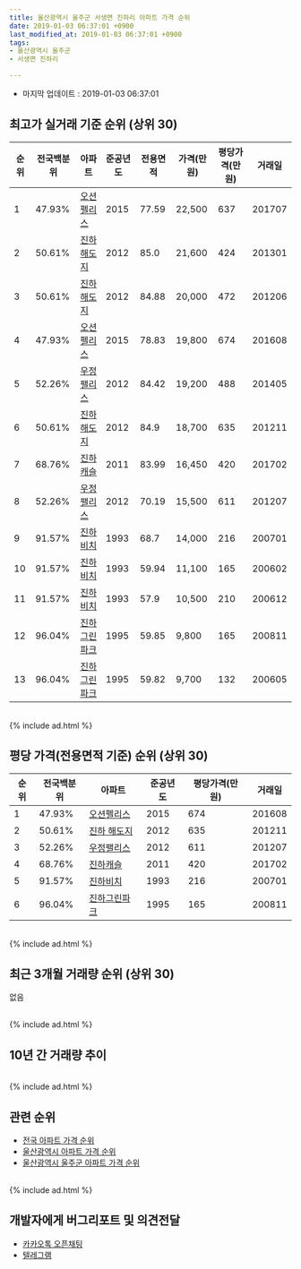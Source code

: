 ```yaml
---
title: 울산광역시 울주군 서생면 진하리 아파트 가격 순위
date: 2019-01-03 06:37:01 +0900
last_modified_at: 2019-01-03 06:37:01 +0900
tags:
- 울산광역시 울주군
- 서생면 진하리

---
```


* 마지막 업데이트 : 2019-01-03 06:37:01

## 최고가 실거래 기준 순위 (상위 30)


|순위|전국백분위|아파트|준공년도|전용면적|가격(만원)|평당가격(만원)|거래일|
|---|---|---|---|---|---|---|---|
|1|47.93%|[오션펠리스](https://search.naver.com/search.naver?query=%EC%9A%B8%EC%82%B0%EA%B4%91%EC%97%AD%EC%8B%9C+%EC%9A%B8%EC%A3%BC%EA%B5%B0+%EC%84%9C%EC%83%9D%EB%A9%B4+%EC%A7%84%ED%95%98%EB%A6%AC+%EC%98%A4%EC%85%98%ED%8E%A0%EB%A6%AC%EC%8A%A4)|2015|77.59|22,500|637|201707|
|2|50.61%|[진하 해도지](https://search.naver.com/search.naver?query=%EC%9A%B8%EC%82%B0%EA%B4%91%EC%97%AD%EC%8B%9C+%EC%9A%B8%EC%A3%BC%EA%B5%B0+%EC%84%9C%EC%83%9D%EB%A9%B4+%EC%A7%84%ED%95%98%EB%A6%AC+%EC%A7%84%ED%95%98+%ED%95%B4%EB%8F%84%EC%A7%80)|2012|85.0|21,600|424|201301|
|3|50.61%|[진하 해도지](https://search.naver.com/search.naver?query=%EC%9A%B8%EC%82%B0%EA%B4%91%EC%97%AD%EC%8B%9C+%EC%9A%B8%EC%A3%BC%EA%B5%B0+%EC%84%9C%EC%83%9D%EB%A9%B4+%EC%A7%84%ED%95%98%EB%A6%AC+%EC%A7%84%ED%95%98+%ED%95%B4%EB%8F%84%EC%A7%80)|2012|84.88|20,000|472|201206|
|4|47.93%|[오션펠리스](https://search.naver.com/search.naver?query=%EC%9A%B8%EC%82%B0%EA%B4%91%EC%97%AD%EC%8B%9C+%EC%9A%B8%EC%A3%BC%EA%B5%B0+%EC%84%9C%EC%83%9D%EB%A9%B4+%EC%A7%84%ED%95%98%EB%A6%AC+%EC%98%A4%EC%85%98%ED%8E%A0%EB%A6%AC%EC%8A%A4)|2015|78.83|19,800|674|201608|
|5|52.26%|[우정팰리스](https://search.naver.com/search.naver?query=%EC%9A%B8%EC%82%B0%EA%B4%91%EC%97%AD%EC%8B%9C+%EC%9A%B8%EC%A3%BC%EA%B5%B0+%EC%84%9C%EC%83%9D%EB%A9%B4+%EC%A7%84%ED%95%98%EB%A6%AC+%EC%9A%B0%EC%A0%95%ED%8C%B0%EB%A6%AC%EC%8A%A4)|2012|84.42|19,200|488|201405|
|6|50.61%|[진하 해도지](https://search.naver.com/search.naver?query=%EC%9A%B8%EC%82%B0%EA%B4%91%EC%97%AD%EC%8B%9C+%EC%9A%B8%EC%A3%BC%EA%B5%B0+%EC%84%9C%EC%83%9D%EB%A9%B4+%EC%A7%84%ED%95%98%EB%A6%AC+%EC%A7%84%ED%95%98+%ED%95%B4%EB%8F%84%EC%A7%80)|2012|84.9|18,700|635|201211|
|7|68.76%|[진하캐슬](https://search.naver.com/search.naver?query=%EC%9A%B8%EC%82%B0%EA%B4%91%EC%97%AD%EC%8B%9C+%EC%9A%B8%EC%A3%BC%EA%B5%B0+%EC%84%9C%EC%83%9D%EB%A9%B4+%EC%A7%84%ED%95%98%EB%A6%AC+%EC%A7%84%ED%95%98%EC%BA%90%EC%8A%AC)|2011|83.99|16,450|420|201702|
|8|52.26%|[우정팰리스](https://search.naver.com/search.naver?query=%EC%9A%B8%EC%82%B0%EA%B4%91%EC%97%AD%EC%8B%9C+%EC%9A%B8%EC%A3%BC%EA%B5%B0+%EC%84%9C%EC%83%9D%EB%A9%B4+%EC%A7%84%ED%95%98%EB%A6%AC+%EC%9A%B0%EC%A0%95%ED%8C%B0%EB%A6%AC%EC%8A%A4)|2012|70.19|15,500|611|201207|
|9|91.57%|[진하비치](https://search.naver.com/search.naver?query=%EC%9A%B8%EC%82%B0%EA%B4%91%EC%97%AD%EC%8B%9C+%EC%9A%B8%EC%A3%BC%EA%B5%B0+%EC%84%9C%EC%83%9D%EB%A9%B4+%EC%A7%84%ED%95%98%EB%A6%AC+%EC%A7%84%ED%95%98%EB%B9%84%EC%B9%98)|1993|68.7|14,000|216|200701|
|10|91.57%|[진하비치](https://search.naver.com/search.naver?query=%EC%9A%B8%EC%82%B0%EA%B4%91%EC%97%AD%EC%8B%9C+%EC%9A%B8%EC%A3%BC%EA%B5%B0+%EC%84%9C%EC%83%9D%EB%A9%B4+%EC%A7%84%ED%95%98%EB%A6%AC+%EC%A7%84%ED%95%98%EB%B9%84%EC%B9%98)|1993|59.94|11,100|165|200602|
|11|91.57%|[진하비치](https://search.naver.com/search.naver?query=%EC%9A%B8%EC%82%B0%EA%B4%91%EC%97%AD%EC%8B%9C+%EC%9A%B8%EC%A3%BC%EA%B5%B0+%EC%84%9C%EC%83%9D%EB%A9%B4+%EC%A7%84%ED%95%98%EB%A6%AC+%EC%A7%84%ED%95%98%EB%B9%84%EC%B9%98)|1993|57.9|10,500|210|200612|
|12|96.04%|[진하그린파크](https://search.naver.com/search.naver?query=%EC%9A%B8%EC%82%B0%EA%B4%91%EC%97%AD%EC%8B%9C+%EC%9A%B8%EC%A3%BC%EA%B5%B0+%EC%84%9C%EC%83%9D%EB%A9%B4+%EC%A7%84%ED%95%98%EB%A6%AC+%EC%A7%84%ED%95%98%EA%B7%B8%EB%A6%B0%ED%8C%8C%ED%81%AC)|1995|59.85|9,800|165|200811|
|13|96.04%|[진하그린파크](https://search.naver.com/search.naver?query=%EC%9A%B8%EC%82%B0%EA%B4%91%EC%97%AD%EC%8B%9C+%EC%9A%B8%EC%A3%BC%EA%B5%B0+%EC%84%9C%EC%83%9D%EB%A9%B4+%EC%A7%84%ED%95%98%EB%A6%AC+%EC%A7%84%ED%95%98%EA%B7%B8%EB%A6%B0%ED%8C%8C%ED%81%AC)|1995|59.82|9,700|132|200605|


<br>
{% include ad.html %}
<br>

## 평당 가격(전용면적 기준) 순위 (상위 30)


|순위|전국백분위|아파트|준공년도|평당가격(만원)|거래일|
|---|---|---|---|---|---|
|1|47.93%|[오션펠리스](https://search.naver.com/search.naver?query=%EC%9A%B8%EC%82%B0%EA%B4%91%EC%97%AD%EC%8B%9C+%EC%9A%B8%EC%A3%BC%EA%B5%B0+%EC%84%9C%EC%83%9D%EB%A9%B4+%EC%A7%84%ED%95%98%EB%A6%AC+%EC%98%A4%EC%85%98%ED%8E%A0%EB%A6%AC%EC%8A%A4)|2015|674|201608|
|2|50.61%|[진하 해도지](https://search.naver.com/search.naver?query=%EC%9A%B8%EC%82%B0%EA%B4%91%EC%97%AD%EC%8B%9C+%EC%9A%B8%EC%A3%BC%EA%B5%B0+%EC%84%9C%EC%83%9D%EB%A9%B4+%EC%A7%84%ED%95%98%EB%A6%AC+%EC%A7%84%ED%95%98+%ED%95%B4%EB%8F%84%EC%A7%80)|2012|635|201211|
|3|52.26%|[우정팰리스](https://search.naver.com/search.naver?query=%EC%9A%B8%EC%82%B0%EA%B4%91%EC%97%AD%EC%8B%9C+%EC%9A%B8%EC%A3%BC%EA%B5%B0+%EC%84%9C%EC%83%9D%EB%A9%B4+%EC%A7%84%ED%95%98%EB%A6%AC+%EC%9A%B0%EC%A0%95%ED%8C%B0%EB%A6%AC%EC%8A%A4)|2012|611|201207|
|4|68.76%|[진하캐슬](https://search.naver.com/search.naver?query=%EC%9A%B8%EC%82%B0%EA%B4%91%EC%97%AD%EC%8B%9C+%EC%9A%B8%EC%A3%BC%EA%B5%B0+%EC%84%9C%EC%83%9D%EB%A9%B4+%EC%A7%84%ED%95%98%EB%A6%AC+%EC%A7%84%ED%95%98%EC%BA%90%EC%8A%AC)|2011|420|201702|
|5|91.57%|[진하비치](https://search.naver.com/search.naver?query=%EC%9A%B8%EC%82%B0%EA%B4%91%EC%97%AD%EC%8B%9C+%EC%9A%B8%EC%A3%BC%EA%B5%B0+%EC%84%9C%EC%83%9D%EB%A9%B4+%EC%A7%84%ED%95%98%EB%A6%AC+%EC%A7%84%ED%95%98%EB%B9%84%EC%B9%98)|1993|216|200701|
|6|96.04%|[진하그린파크](https://search.naver.com/search.naver?query=%EC%9A%B8%EC%82%B0%EA%B4%91%EC%97%AD%EC%8B%9C+%EC%9A%B8%EC%A3%BC%EA%B5%B0+%EC%84%9C%EC%83%9D%EB%A9%B4+%EC%A7%84%ED%95%98%EB%A6%AC+%EC%A7%84%ED%95%98%EA%B7%B8%EB%A6%B0%ED%8C%8C%ED%81%AC)|1995|165|200811|


<br>
{% include ad.html %}
<br>

## 최근 3개월 거래량 순위 (상위 30)

없음

<br>
{% include ad.html %}
<br>

## 10년 간 거래량 추이


<div style="width:100%;">
    <canvas id="deal_progress" height="250"></canvas>
</div>

<script>
new Chart(document.getElementById("deal_progress"), {
    type: 'line',
    data: {
        labels: ['200901','200902','200903','200904','200905','200906','200907','200908','200909','200910','200911','200912','201001','201002','201003','201004','201005','201006','201007','201008','201009','201010','201011','201012','201101','201102','201103','201104','201105','201106','201107','201108','201109','201110','201111','201112','201201','201202','201203','201204','201205','201206','201207','201208','201209','201210','201211','201212','201301','201302','201303','201304','201305','201306','201307','201308','201309','201310','201311','201312','201401','201402','201403','201404','201405','201406','201407','201408','201409','201410','201411','201412','201501','201502','201503','201504','201505','201506','201507','201508','201509','201510','201511','201512','201601','201602','201603','201604','201605','201606','201607','201608','201609','201610','201611','201612','201701','201702','201703','201704','201705','201706','201707','201708','201709','201710','201711','201712','201801','201802','201803','201804','201805','201806','201807','201808','201809','201810','201811','201812','201901'],
        datasets: [{
            label: '실거래 수',
            pointRadius: 1,
            data: [2, 2, 0, 0, 2, 1, 1, 0, 2, 2, 2, 1, 1, 0, 2, 6, 6, 1, 2, 0, 6, 0, 2, 2, 1, 2, 2, 0, 3, 1, 1, 1, 2, 3, 1, 6, 2, 2, 7, 3, 19, 10, 2, 4, 10, 5, 4, 1, 4, 1, 8, 6, 0, 8, 3, 0, 3, 1, 0, 3, 2, 2, 2, 7, 3, 1, 1, 1, 2, 2, 4, 4, 2, 5, 2, 0, 4, 5, 3, 2, 3, 1, 0, 0, 1, 3, 2, 2, 3, 4, 1, 15, 5, 3, 4, 2, 4, 2, 4, 3, 6, 3, 6, 1, 2, 1, 2, 1, 4, 1, 1, 1, 1, 2, 0, 0, 0, 0, 0, 0, 0],
            borderColor: "rgba(255, 201, 14, 1)",
            backgroundColor: "rgba(255, 201, 14, 0.5)",
            fill: true,
        }]
    },
    options: {
        responsive: true,
        title: {
            display: true,
            text: '10년간 거래량 추이'
        },
        tooltips: {
            mode: 'index',
            intersect: false,
        },
        hover: {
            mode: 'nearest',
            intersect: true
        },
        scales: {
            xAxes: [{
                display: true,
                scaleLabel: {
                    display: true,
                    labelString: '년/월'
                }
            }],
            yAxes: [{
                display: true,
                ticks: {
                    suggestedMin: 0,
                },
                scaleLabel: {
                    display: true,
                    labelString: '실거래 수'
                }
            }]
        }
    }
});

</script>


<br>
{% include ad.html %}
<br>

## 관련 순위

- [전국 아파트 가격 순위](https://inasie.github.io/apt-ranking/전국)
- [울산광역시 아파트 가격 순위](https://inasie.github.io/apt-ranking/울산광역시)
- [울산광역시 울주군 아파트 가격 순위](https://inasie.github.io/apt-ranking/울산광역시-울주군)


<br>
{% include ad.html %}
<br>

## 개발자에게 버그리포트 및 의견전달

- [카카오톡 오픈채팅](https://open.kakao.com/o/gLJUAP4)
- [텔레그램](https://t.me/inasie)

